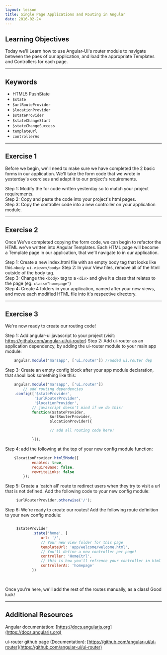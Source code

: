 ```yaml
---
layout: lesson
title: Single Page Applications and Routing in Angular
date: 2016-02-24
---
```


## Learning Objectives

Today we'll Learn how to use Angular-UI's router module to navigate between the paes of our application, and load the appropriate Templates and Controllers for each page.

---

## Keywords

- HTML5 PushState
- `$state`
- `$urlRouteProvider`
- `$locationProvider`
- `$stateProvider`
- `$stateChangeStart`
- `$stateChangeSuccess`
- `templateUrl`
- `controllerAs`

---

## Exercise 1

Before we begin, we'll need to make sure we have completed the 2 basic forms in our application.
We'll take the form code that we wrote in yesterday's exercises and adapt it to our project's requirements.

Step 1: Modify the for code written yesterday so to match your project requirements. <br>
Step 2: Copy and paste the code into your project's html pages. <br>
Step 3: Copy the controller code into a new controller on your application module. <br>

---

## Exercise 2

Once We've completed copying the form code, we can begin to refactor the HTML we've written into Angular Templates.
Each HTML page will become a Template page in our application, that we'll navigate to in our application.

Step 1: Create a new index.html file with an empty body tag that looks like this.`<body ui-view></body>`
Step 2: In your View files, remove all of the html outside of the body tag. <br>
Step 3: Change the `<body>` tag to a `<div>` and give it a class that relates to the page (eg. `class="homepage"`) <br>
Step 4: Create 4 folders in your application, named after your new views, and move each modified HTML file into it's respective directory.


---

## Exercise 3

We're now ready to create our routing code!

Step 1: Add angular-ui javascript to your project (visit: https://github.com/angular-ui/ui-router)
Step 2: Add ui-router as an application dependency, by adding the ui-router module to your main app module: <br>

```js
	angular.module('marsapp', ['ui.router']) //added ui.router dep
```
Step 3: Create an empty config block after your app module declaration, that shoul look something like this: <br>

```js
	angular.module('marsapp', ['ui.router'])
		// add routing dependencies
	.config(['$stateProvider',
			 '$urlRouterProvider',
			 '$locationProvider',
			// javascript doesn't mind if we do this!
			function($stateProvider,
					$urlRouterProvider,
					$locationProvider){

					// add all routing code here!

			}]);
```

Step 4: add the following at the top of your new config module function: <br>

```js
	$locationProvider.html5Mode({
            enabled: true,
            requireBase: false,
            rewriteLinks: false
        });
```

Step 5: Create a 'catch all' route to redirect users when they try to visit a url that is not defined. Add the following code to your new config module: <br>

```js
	 $urlRouterProvider.otherwise('/');
```

Step 6: We're ready to create our routes! Add the following route definition to your new config module: <br>

```js

	 $stateProvider
            .state('home', {
                url: '/',
                // Your new view folder for this page
                templateUrl: 'app/welcome/welcome.html',
                // You'll define a new controller per page!
                controller: 'HomeCtrl',
                // this is how you'll refrence your controller in html
                controllerAs: 'homepage'
            })
```

<br>

Once you're here, we'll add the rest of the routes manually, as a class! Good luck!

---

## Additional Resources

Angular documentation:
[https://docs.angularjs.org](https://docs.angularjs.org)

ui-router github page (Documentation):
[https://github.com/angular-ui/ui-router](https://github.com/angular-ui/ui-router)

